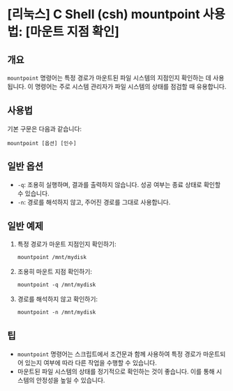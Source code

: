 # [리눅스] C Shell (csh) mountpoint 사용법: [마운트 지점 확인]

## 개요
`mountpoint` 명령어는 특정 경로가 마운트된 파일 시스템의 지점인지 확인하는 데 사용됩니다. 이 명령어는 주로 시스템 관리자가 파일 시스템의 상태를 점검할 때 유용합니다.

## 사용법
기본 구문은 다음과 같습니다:
```
mountpoint [옵션] [인수]
```

## 일반 옵션
- `-q`: 조용히 실행하며, 결과를 출력하지 않습니다. 성공 여부는 종료 상태로 확인할 수 있습니다.
- `-n`: 경로를 해석하지 않고, 주어진 경로를 그대로 사용합니다.

## 일반 예제
1. 특정 경로가 마운트 지점인지 확인하기:
   ```csh
   mountpoint /mnt/mydisk
   ```

2. 조용히 마운트 지점 확인하기:
   ```csh
   mountpoint -q /mnt/mydisk
   ```

3. 경로를 해석하지 않고 확인하기:
   ```csh
   mountpoint -n /mnt/mydisk
   ```

## 팁
- `mountpoint` 명령어는 스크립트에서 조건문과 함께 사용하여 특정 경로가 마운트되어 있는지 여부에 따라 다른 작업을 수행할 수 있습니다.
- 마운트된 파일 시스템의 상태를 정기적으로 확인하는 것이 좋습니다. 이를 통해 시스템의 안정성을 높일 수 있습니다.